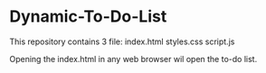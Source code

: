 # Dynamic-To-Do-List

This repository contains 3 file:
        index.html
        styles.css
        script.js

Opening the index.html in any web browser wil open the to-do list.
